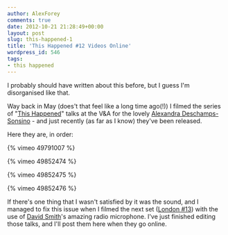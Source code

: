 ```yaml
---
author: AlexForey
comments: true
date: 2012-10-21 21:28:49+00:00
layout: post
slug: this-happened-1
title: 'This Happened #12 Videos Online'
wordpress_id: 546
tags:
- this happened
---
```


I probably should have written about this before, but I guess I'm disorganised like that.

Way back in May (does't that feel like a long time ago(!)) I filmed the series of "[This Happened](http://www.thishappened.org/events/london-12)" talks at the V&A for the lovely [Alexandra Deschamps-Sonsino](http://designswarm.com) - and just recently (as far as I know) they've been released.

Here they are, in order:

{% vimeo 49791007 %}

{% vimeo 49852474 %}

{% vimeo 49852475 %}

{% vimeo 49852476 %}

If there's one thing that I wasn't satisfied by it was the sound, and I managed to fix this issue when I filmed the next set ([London #13](http://www.thishappened.org/events/london-13)) with the use of [David Smith](http://preoccupations.org)'s amazing radio microphone. I've just finished editing those talks, and I'll post them here when they go online.
